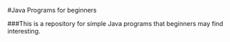 #Java Programs for beginners

###This is a repository for simple Java programs that beginners may find interesting.
